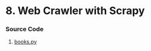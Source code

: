 # 8. Web Crawler with Scrapy 

### Source Code 
1. [books.py](../src/books_crawler/books_crawler/spiders/books.py)  
